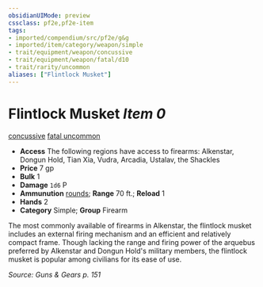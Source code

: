 ```yaml
---
obsidianUIMode: preview
cssclass: pf2e,pf2e-item
tags:
- imported/compendium/src/pf2e/g&g
- imported/item/category/weapon/simple
- trait/equipment/weapon/concussive
- trait/equipment/weapon/fatal/d10
- trait/rarity/uncommon
aliases: ["Flintlock Musket"]
---
```

# Flintlock Musket *Item 0*  
[concussive](concussive-g-g.md)  [fatal <d10>](fatal.md)  [uncommon](uncommon.md)  

- **Access** The following regions have access to firearms: Alkenstar, Dongun Hold, Tian Xia, Vudra, Arcadia, Ustalav, the Shackles
- **Price** 7 gp
- **Bulk** 1
- **Damage** `1d6` P
- **Ammunution** [rounds](round-10-g-g.md); **Range** 70 ft.; **Reload** 1
- **Hands** 2
- **Category** Simple; **Group** Firearm 

The most commonly available of firearms in Alkenstar, the flintlock musket includes an external firing mechanism and an efficient and relatively compact frame. Though lacking the range and firing power of the arquebus preferred by Alkenstar and Dongun Hold's military members, the flintlock musket is popular among civilians for its ease of use.

*Source: Guns & Gears p. 151*